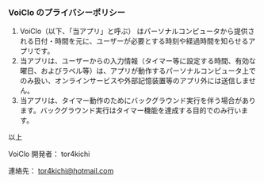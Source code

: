 ### VoiClo のプライバシーポリシー

1. VoiClo（以下、「当アプリ」と呼ぶ） はパーソナルコンピュータから提供される日付・時間を元に、ユーザーが必要とする時刻や経過時間を知らせるアプリです。
2. 当アプリは、ユーザーからの入力情報（タイマー等に設定する時間、有効な曜日、およびラベル等）は、アプリが動作するパーソナルコンピュータ上でのみ扱い、オンラインサービスや外部記憶装置等のアプリ外には送信しません。
3. 当アプリは、タイマー動作のためにバックグラウンド実行を伴う場合があります。バックグラウンド実行はタイマー機能を達成する目的でのみ行います。

以上

VoiClo 開発者： tor4kichi

連絡先： tor4kichi@hotmail.com 



